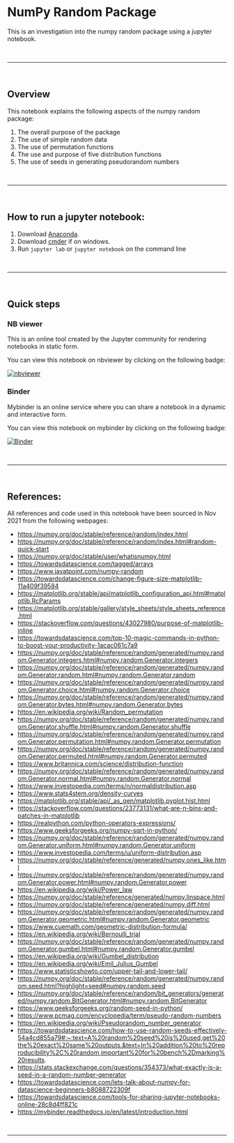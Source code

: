 # NumPy Random Package

This is an investigation into the numpy random package using a jupyter notebook.

<br>

***

<br>

## Overview

This notebook explains the following aspects of the numpy random package:

1. The overall purpose of the package
2. The use of simple random data
3. The use of permutation functions
4. The use and purpose of five distribution functions
5. The use of seeds in generating pseudorandom numbers

<br>

***

<br>

## How to run a jupyter notebook:

1. Download [Anaconda]().
2. Download [cmder]() if on windows.
3. Run `jupyter lab` or `jupyter notebook` on the command line 

<br>

***

<br>

## Quick steps

### NB viewer

This is an online tool created by the Jupyter community for rendering notebooks in static form. 

You can view this notebook on nbviewer by clicking on the following badge:

[![nbviewer](https://raw.githubusercontent.com/jupyter/design/master/logos/Badges/nbviewer_badge.svg)](http://nbviewer.org/github/SarahMcN25/numpy-random/tree/main/)


### Binder

Mybinder is an online service where you can share a notebook in a dynamic and interactive form.

You can view this notebook on mybinder by clicking on the following badge:

[![Binder](https://mybinder.org/badge_logo.svg)](https://mybinder.org/v2/gh/SarahMcN25/numpy-random/HEAD)

<br>

***

<br>

## References:

All references and code used in this notebook have been sourced  in Nov 2021 from the following webpages:

- https://numpy.org/doc/stable/reference/random/index.html
- https://numpy.org/doc/stable/reference/random/index.html#random-quick-start
- https://numpy.org/doc/stable/user/whatisnumpy.html
- https://towardsdatascience.com/tagged/arrays
- https://www.javatpoint.com/numpy-random
- https://towardsdatascience.com/change-figure-size-matplotlib-11a409f39584
- https://matplotlib.org/stable/api/matplotlib_configuration_api.html#matplotlib.RcParams
- https://matplotlib.org/stable/gallery/style_sheets/style_sheets_reference.html
- https://stackoverflow.com/questions/43027980/purpose-of-matplotlib-inline
- https://towardsdatascience.com/top-10-magic-commands-in-python-to-boost-your-productivity-1acac061c7a9
- https://numpy.org/doc/stable/reference/random/generated/numpy.random.Generator.integers.html#numpy.random.Generator.integers
- https://numpy.org/doc/stable/reference/random/generated/numpy.random.Generator.random.html#numpy.random.Generator.random
- https://numpy.org/doc/stable/reference/random/generated/numpy.random.Generator.choice.html#numpy.random.Generator.choice
- https://numpy.org/doc/stable/reference/random/generated/numpy.random.Generator.bytes.html#numpy.random.Generator.bytes
- https://en.wikipedia.org/wiki/Random_permutation
- https://numpy.org/doc/stable/reference/random/generated/numpy.random.Generator.shuffle.html#numpy.random.Generator.shuffle
- https://numpy.org/doc/stable/reference/random/generated/numpy.random.Generator.permutation.html#numpy.random.Generator.permutation
- https://numpy.org/doc/stable/reference/random/generated/numpy.random.Generator.permuted.html#numpy.random.Generator.permuted
- https://www.britannica.com/science/distribution-function
- https://numpy.org/doc/stable/reference/random/generated/numpy.random.Generator.normal.html#numpy.random.Generator.normal
- https://www.investopedia.com/terms/n/normaldistribution.asp
- https://www.stats4stem.org/density-curves
- https://matplotlib.org/stable/api/_as_gen/matplotlib.pyplot.hist.html
- https://stackoverflow.com/questions/23773131/what-are-n-bins-and-patches-in-matplotlib
- https://realpython.com/python-operators-expressions/
- https://www.geeksforgeeks.org/numpy-sqrt-in-python/
- https://numpy.org/doc/stable/reference/random/generated/numpy.random.Generator.uniform.html#numpy.random.Generator.uniform
- https://www.investopedia.com/terms/u/uniform-distribution.asp
- https://numpy.org/doc/stable/reference/generated/numpy.ones_like.html
- https://numpy.org/doc/stable/reference/random/generated/numpy.random.Generator.power.html#numpy.random.Generator.power
- https://en.wikipedia.org/wiki/Power_law
- https://numpy.org/doc/stable/reference/generated/numpy.linspace.html
- https://numpy.org/doc/stable/reference/generated/numpy.diff.html
- https://numpy.org/doc/stable/reference/random/generated/numpy.random.Generator.geometric.html#numpy.random.Generator.geometric
- https://www.cuemath.com/geometric-distribution-formula/
- https://en.wikipedia.org/wiki/Bernoulli_trial
- https://numpy.org/doc/stable/reference/random/generated/numpy.random.Generator.gumbel.html#numpy.random.Generator.gumbel
- https://en.wikipedia.org/wiki/Gumbel_distribution
- https://en.wikipedia.org/wiki/Emil_Julius_Gumbel
- https://www.statisticshowto.com/upper-tail-and-lower-tail/
- https://numpy.org/doc/stable/reference/random/generated/numpy.random.seed.html?highlight=seed#numpy.random.seed
- https://numpy.org/doc/stable/reference/random/bit_generators/generated/numpy.random.BitGenerator.html#numpy.random.BitGenerator
- https://www.geeksforgeeks.org/random-seed-in-python/
- https://www.pcmag.com/encyclopedia/term/pseudo-random-numbers
- https://en.wikipedia.org/wiki/Pseudorandom_number_generator
- https://towardsdatascience.com/how-to-use-random-seeds-effectively-54a4cd855a79#:~:text=A%20random%20seed%20is%20used,get%20the%20exact%20same%20outputs.&text=In%20addition%20to%20reproducibility%2C%20random,important%20for%20bench%2Dmarking%20results.
- https://stats.stackexchange.com/questions/354373/what-exactly-is-a-seed-in-a-random-number-generator
- https://towardsdatascience.com/lets-talk-about-numpy-for-datascience-beginners-b8088722309f
- https://towardsdatascience.com/tools-for-sharing-jupyter-notebooks-online-28c8d4ff821c
- https://mybinder.readthedocs.io/en/latest/introduction.html

<br>

***